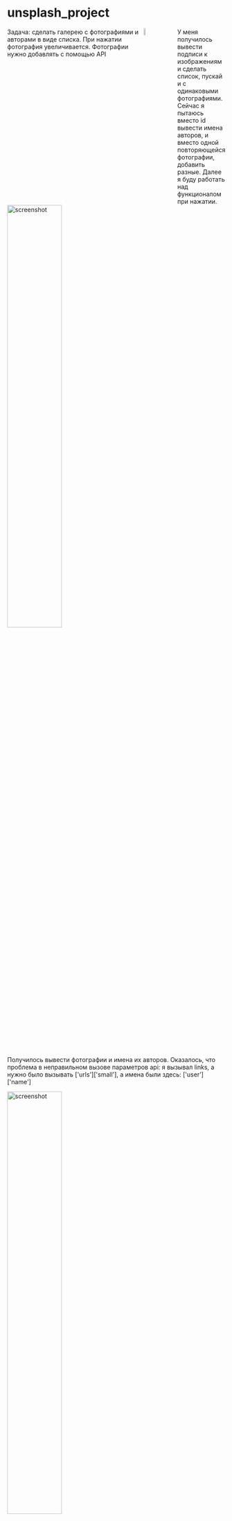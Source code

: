 # unsplash_project

<div style="display:flex;">
Задача: сделать галерею с фотографиями и авторами в виде списка. При нажатии фотография увеличивается. Фотографии нужно добавлять с помощью API
 
  <div style="flex: 1;">
   <img src="https://user-images.githubusercontent.com/67687533/232718012-4aca25e3-5c3a-477e-ad63-35d694f4e0a4.png" alt="screenshot" width="20%" />
  </div>
 
 <div style="flex: 1;">
   У меня получилось вывести подписи к изображениям и сделать список, пускай и с одинаковыми фотографиями. 
  Сейчас я пытаюсь вместо id вывести имена авторов, и вместо одной повторяющейся фотографии, добавить разные. 
  Далее я буду работать над функционалом при нажатии. 
 </div>

</div>

<img src="https://user-images.githubusercontent.com/67687533/232718090-6123a4c9-c499-41c9-898f-81b38ab0bbc6.png" alt="screenshot" width="50%" />

Получилось вывести фотографии и имена их авторов. Оказалось, что проблема в неправильном вызове параметров api: я вызывал links, а нужно было вызывать ['urls']['small'], а имена были здесь: ['user']['name']

<img src="https://user-images.githubusercontent.com/67687533/233353504-3fa53480-d3c1-4bc4-a4ca-4a09bb299e3b.png" alt="screenshot" width="50%" />
